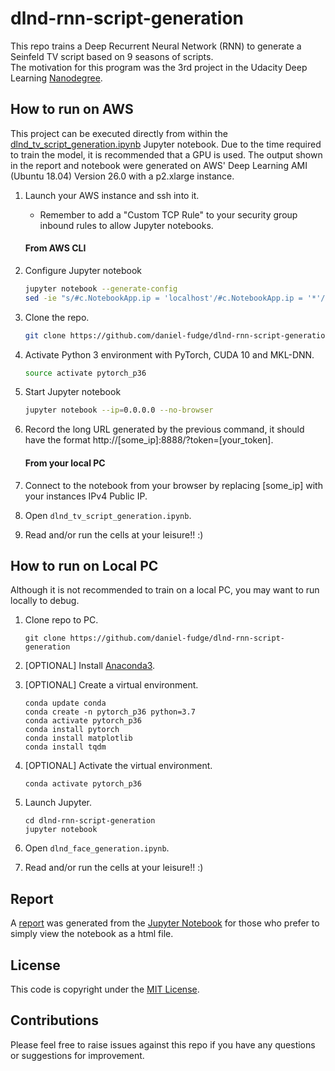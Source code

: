 # dlnd-rnn-script-generation
This repo trains a Deep Recurrent Neural Network (RNN) to generate a Seinfeld TV script based on 9 seasons of scripts.  
The motivation for this program was the 3rd project in the Udacity Deep Learning [Nanodegree](https://www.udacity.com/course/deep-learning-nanodegree--nd101). 

## How to run on AWS
This project can be executed directly from within the [dlnd_tv_script_generation.ipynb](dlnd_tv_script_generation.ipynb) 
Jupyter notebook.  Due to the time required to train the model, it is recommended that a GPU is used.  The output shown 
in the report and notebook were generated on AWS' Deep Learning AMI (Ubuntu 18.04) Version 26.0 with a p2.xlarge instance.

1. Launch your AWS instance and ssh into it.
   - Remember to add a "Custom TCP Rule" to your security group inbound rules to allow Jupyter notebooks.
   
   #### From AWS CLI
1. Configure Jupyter notebook  
   ```bash
   jupyter notebook --generate-config
   sed -ie "s/#c.NotebookApp.ip = 'localhost'/#c.NotebookApp.ip = '*'/g" ~/.jupyter/jupyter_notebook_config.py
   ```

1. Clone the repo.
   ```bash 
   git clone https://github.com/daniel-fudge/dlnd-rnn-script-generation
   ```

1. Activate Python 3 environment with PyTorch, CUDA 10 and MKL-DNN.
   ```bash 
   source activate pytorch_p36
   ```

1. Start Jupyter notebook
   ```bash   
   jupyter notebook --ip=0.0.0.0 --no-browser
   ``` 

1. Record the long URL generated by the previous command, it should have the format 
http://[some_ip]:8888/?token=[your_token].
   
   #### From your local PC
1. Connect to the notebook from your browser by replacing [some_ip] with your instances IPv4 Public IP.

1. Open `dlnd_tv_script_generation.ipynb`.

1. Read and/or run the cells at your leisure!!  :)   

## How to run on Local PC   
Although it is not recommended to train on a local PC, you may want to run locally to debug.  

1. Clone repo to PC.
   ```shell script
   git clone https://github.com/daniel-fudge/dlnd-rnn-script-generation
   ```

1. [OPTIONAL] Install [Anaconda3](https://www.anaconda.com/distribution/).

1. [OPTIONAL] Create a virtual environment.
   ```shell script
   conda update conda
   conda create -n pytorch_p36 python=3.7 
   conda activate pytorch_p36
   conda install pytorch
   conda install matplotlib
   conda install tqdm
   ```
   
1. [OPTIONAL] Activate the virtual environment.
   ```shell script
   conda activate pytorch_p36
   ```

1. Launch Jupyter.
   ```shell script
   cd dlnd-rnn-script-generation
   jupyter notebook
   ```

1. Open `dlnd_face_generation.ipynb`.

1. Read and/or run the cells at your leisure!!  :)
 
## Report
A [report](report.html) was generated from the [Jupyter Notebook](dlnd_tv_script_generation.ipynb) for those who prefer 
to simply view the notebook as a html file.

## License
This code is copyright under the [MIT License](LICENSE).

## Contributions
Please feel free to raise issues against this repo if you have any questions or suggestions for improvement.
